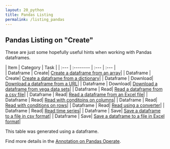 ```yaml
---
layout: 20_python
title: Pandas Listing
permalink: /listing_pandas
---
```


## Pandas Listing on "Create"

These are just some hopefully useful hints when working with Pandas dataframes.

|  Item |  Category |  Task |
| :---            |    :--------   |  :--- |  :--- |  
| Dataframe | Create| [Create a dataframe from an array](pandas_create#create-a-dataframe-from-an-array)| 
| Dataframe | Create| [Create a dataframe from a dictionary](pandas_create#create-a-dataframe-from-a-dictionary)| 
| Dataframe | Download| [Download a dataframe from a URL](pandas_download#download-a-dataframe-from-a-url)| 
| Dataframe | Download| [Download a dataframe from vega data sets](pandas_download#download-a-dataframe-from-vega-data-sets)| 
| Dataframe | Read| [Read a dataframe from a csv file](pandas_create#read-a-dataframe-from-a-csv-file)| 
| Dataframe | Read| [Read a dataframe from an Excel file](pandas_create#read-a-dataframe-from-an-excel-file)| 
| Dataframe | Read| [Read with conditoins on columns](pandas_create#read-with-conditoins-on-columns)| 
| Dataframe | Read| [Read with conditions on rows](pandas_create#read-with-conditions-on-rows)| 
| Dataframe | Read| [Read using a converter](pandas_create#read-using-a-converter)| 
| Dataframe | Read| [Read time series](pandas_create#read-time-series)| 
| Dataframe | Save| [Save a dataframe to a file in csv format](pandas_save#save-a-dataframe-to-a-file-in-csv-format)| 
| Dataframe | Save| [Save a dataframe to a file in Excel format](pandas_save#save-a-dataframe-to-a-file-in-excel-format)| 

This table was generated using a dataframe. 

Find more details in the [Annotation on Pandas Operate](pandas_operate_annotations).